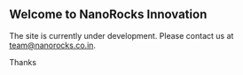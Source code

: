 ## Welcome to NanoRocks Innovation

The site is currently under development. Please contact us at team@nanorocks.co.in.

Thanks

